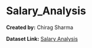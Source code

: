 # Salary_Analysis

**Created by:** Chirag Sharma

**Dataset Link:**  [Salary Analysis](https://www.kaggle.com/datasets/adilshamim8/salaries-for-data-science-jobs)
